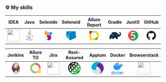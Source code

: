 ### :gear: My skills
| IDEA | Java | Selenide | Selenoid | Allure Report | Gradle | Junit5 | GitHub |
|:--------:|:-------------:|:---------:|:-------:|:----:|:------:|:----:|:----:|
| <img src="icons/Intelij_IDEA.png" width="40" height="40"> | <img src="icons/JAVA.png" width="40" height="40"> | <img src="icons/Selenide.png" width="40" height="40"> | <img src="icons/Selenoid.png" width="40" height="40"> | <img src="icons/Allure_Report.png" width="40" height="40"> | <img src="icons/Gradle.png" width="40" height="40"> | <img src="icons/Junit5.png" width="40" height="40"> | <img src="icons/GitHub.png" width="40" height="40"> |

| Jenkins | Allure TO | Jira | Rest-Assured | Appium | Docker | Browserstack |
|:------:|:------:|:--------:|:--------:|:--------:|:--------:|:--------:|
| <img src="icons/Jenkins.png" width="40" height="40"> | <img src="icons/Allure_TO.png" width="40" height="40"> | <img src="icons/Jira.png" width="40" height="40"> | <img src="icons/Rest-Assured.png" width="40" height="40"> | <img src="icons/Appium.png" width="40" height="40"> | <img src="icons/Docker.png" width="40" height="40"> | <img src="icons/Browserstack.png" width="40" height="40"> |

